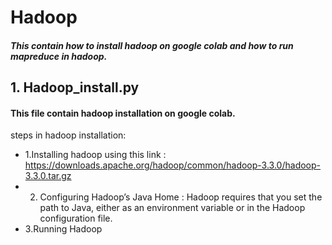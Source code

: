 # Hadoop
##### This contain how to install hadoop on google colab and how to run mapreduce in hadoop.

## 1. Hadoop_install.py
#### This file contain hadoop installation on google colab.
steps in hadoop installation:
* 1.Installing hadoop using this link : https://downloads.apache.org/hadoop/common/hadoop-3.3.0/hadoop-3.3.0.tar.gz
* 2. Configuring Hadoop’s Java Home : Hadoop requires that you set the path to Java, either as an environment variable or in the Hadoop configuration file.
* 3.Running Hadoop
